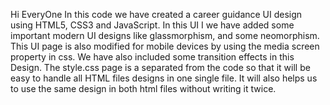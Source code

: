 Hi EveryOne In this code we have created a career guidance UI design using HTML5, CSS3 and JavaScript.
In this UI I we have added some important modern UI designs like glassmorphism, and some neomorphism.
This UI page is also modified for mobile devices by using the media screen property in css.
We have also included some transition effects in this Design.
The style.css page is a separated from the code so that it will be easy to handle all HTML files designs in one single file.
It will also helps us to use the same design in both html files without writing it twice.
